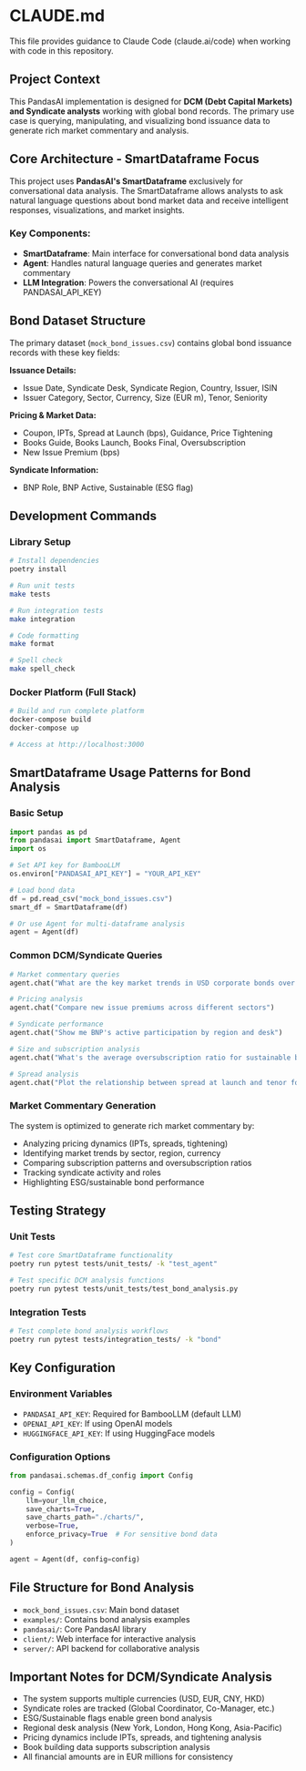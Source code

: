 # CLAUDE.md

This file provides guidance to Claude Code (claude.ai/code) when working with code in this repository.

## Project Context

This PandasAI implementation is designed for **DCM (Debt Capital Markets) and Syndicate analysts** working with global bond records. The primary use case is querying, manipulating, and visualizing bond issuance data to generate rich market commentary and analysis.

## Core Architecture - SmartDataframe Focus

This project uses **PandasAI's SmartDataframe** exclusively for conversational data analysis. The SmartDataframe allows analysts to ask natural language questions about bond market data and receive intelligent responses, visualizations, and market insights.

### Key Components:
- **SmartDataframe**: Main interface for conversational bond data analysis
- **Agent**: Handles natural language queries and generates market commentary
- **LLM Integration**: Powers the conversational AI (requires PANDASAI_API_KEY)

## Bond Dataset Structure

The primary dataset (`mock_bond_issues.csv`) contains global bond issuance records with these key fields:

**Issuance Details:**
- Issue Date, Syndicate Desk, Syndicate Region, Country, Issuer, ISIN
- Issuer Category, Sector, Currency, Size (EUR m), Tenor, Seniority

**Pricing & Market Data:**
- Coupon, IPTs, Spread at Launch (bps), Guidance, Price Tightening
- Books Guide, Books Launch, Books Final, Oversubscription
- New Issue Premium (bps)

**Syndicate Information:**
- BNP Role, BNP Active, Sustainable (ESG flag)

## Development Commands

### Library Setup
```bash
# Install dependencies
poetry install

# Run unit tests
make tests

# Run integration tests  
make integration

# Code formatting
make format

# Spell check
make spell_check
```

### Docker Platform (Full Stack)
```bash
# Build and run complete platform
docker-compose build
docker-compose up

# Access at http://localhost:3000
```

## SmartDataframe Usage Patterns for Bond Analysis

### Basic Setup
```python
import pandas as pd
from pandasai import SmartDataframe, Agent
import os

# Set API key for BambooLLM
os.environ["PANDASAI_API_KEY"] = "YOUR_API_KEY"

# Load bond data
df = pd.read_csv("mock_bond_issues.csv")
smart_df = SmartDataframe(df)

# Or use Agent for multi-dataframe analysis
agent = Agent(df)
```

### Common DCM/Syndicate Queries
```python
# Market commentary queries
agent.chat("What are the key market trends in USD corporate bonds over the last 6 months?")

# Pricing analysis
agent.chat("Compare new issue premiums across different sectors")

# Syndicate performance
agent.chat("Show me BNP's active participation by region and desk")

# Size and subscription analysis
agent.chat("What's the average oversubscription ratio for sustainable bonds vs conventional bonds?")

# Spread analysis
agent.chat("Plot the relationship between spread at launch and tenor for healthcare sector bonds")
```

### Market Commentary Generation
The system is optimized to generate rich market commentary by:
- Analyzing pricing dynamics (IPTs, spreads, tightening)
- Identifying market trends by sector, region, currency
- Comparing subscription patterns and oversubscription ratios
- Tracking syndicate activity and roles
- Highlighting ESG/sustainable bond performance

## Testing Strategy

### Unit Tests
```bash
# Test core SmartDataframe functionality
poetry run pytest tests/unit_tests/ -k "test_agent"

# Test specific DCM analysis functions
poetry run pytest tests/unit_tests/test_bond_analysis.py
```

### Integration Tests
```bash
# Test complete bond analysis workflows
poetry run pytest tests/integration_tests/ -k "bond"
```

## Key Configuration

### Environment Variables
- `PANDASAI_API_KEY`: Required for BambooLLM (default LLM)
- `OPENAI_API_KEY`: If using OpenAI models
- `HUGGINGFACE_API_KEY`: If using HuggingFace models

### Configuration Options
```python
from pandasai.schemas.df_config import Config

config = Config(
    llm=your_llm_choice,
    save_charts=True,
    save_charts_path="./charts/",
    verbose=True,
    enforce_privacy=True  # For sensitive bond data
)

agent = Agent(df, config=config)
```

## File Structure for Bond Analysis

- `mock_bond_issues.csv`: Main bond dataset
- `examples/`: Contains bond analysis examples
- `pandasai/`: Core PandasAI library
- `client/`: Web interface for interactive analysis
- `server/`: API backend for collaborative analysis

## Important Notes for DCM/Syndicate Analysis

- The system supports multiple currencies (USD, EUR, CNY, HKD)
- Syndicate roles are tracked (Global Coordinator, Co-Manager, etc.)
- ESG/Sustainable flags enable green bond analysis
- Regional desk analysis (New York, London, Hong Kong, Asia-Pacific)
- Pricing dynamics include IPTs, spreads, and tightening analysis
- Book building data supports subscription analysis
- All financial amounts are in EUR millions for consistency
